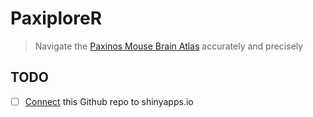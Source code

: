 # PaxiploreR
> Navigate the [Paxinos Mouse Brain Atlas](http://labs.gaidi.ca/mouse-brain-atlas/) accurately and precisely

## TODO
- [ ] [Connect](https://blog.rmhogervorst.nl/blog/2021/02/27/deploy-to-shinyapps-io-from-github-actions/) this Github repo to shinyapps.io
